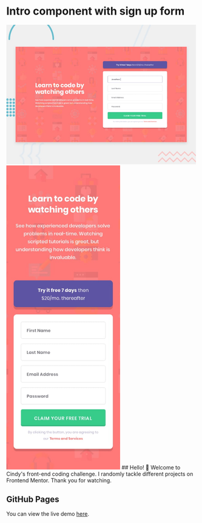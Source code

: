 # Intro component with sign up form
<img src="./design/desktop-preview.jpg" alt="Photo 1" width="500">
<img src="./design/mobile-design.jpg" alt="Photo 2" width="300">
## Hello! 👋
Welcome to Cindy's front-end coding challenge. I randomly tackle different projects on Frontend Mentor. Thank you for watching.

## GitHub Pages
You can view the live demo [here](https://mayihsuan.github.io/social-proof-section-master/).
